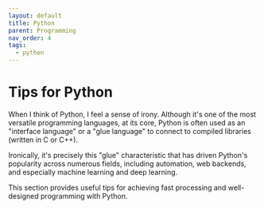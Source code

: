 ```yaml
---
layout: default
title: Python
parent: Programming
nav_order: 4
tags: 
  - python
---
```


# Tips for Python

When I think of Python, I feel a sense of irony. Although it's one of the most versatile programming languages, at its core, Python is often used as an "interface language" or a "glue language" to connect to compiled libraries (written in C or C++).

Ironically, it's precisely this "glue" characteristic that has driven Python's popularity across numerous fields, including automation, web backends, and especially machine learning and deep learning.

This section provides useful tips for achieving fast processing and well-designed programming with Python.